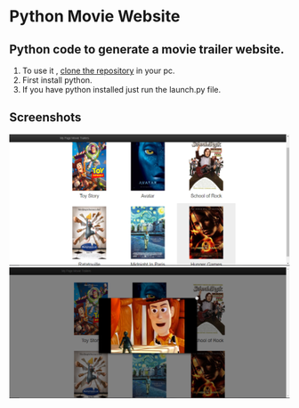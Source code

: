 # Python Movie Website

## Python code to generate a movie trailer website.

 1. To use it , [clone the repository](https://github.com/DipanshKhandelwal/Python-Movies-Website.git) in your pc.
 2. First install python.
 3. If you have python installed just run the launch.py file.
 
## Screenshots
<img src="screenshots/my_page(1).PNG"> 
<img src="screenshots/my_page(2).PNG"> 
